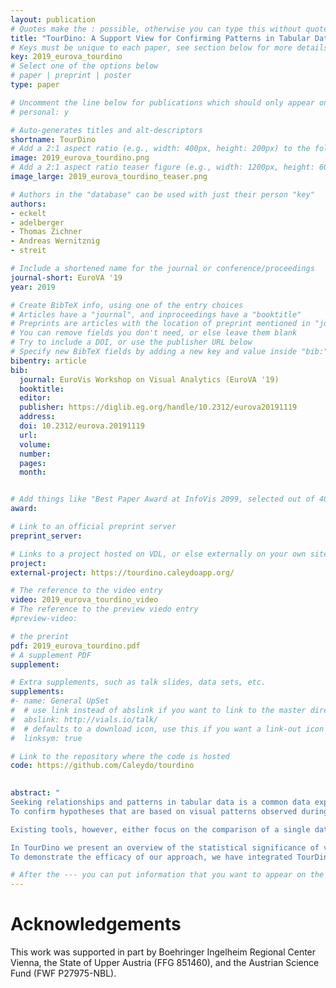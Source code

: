 ```yaml
---
layout: publication
# Quotes make the : possible, otherwise you can type this without quotes
title: "TourDino: A Support View for Confirming Patterns in Tabular Data"
# Keys must be unique to each paper, see section below for more details
key: 2019_eurova_tourdino
# Select one of the options below
# paper | preprint | poster
type: paper 

# Uncomment the line below for publications which should only appear on a personal webpage
# personal: y

# Auto-generates titles and alt-descriptors
shortname: TourDino
# Add a 2:1 aspect ratio (e.g., width: 400px, height: 200px) to the folder /assets/images/papers/
image: 2019_eurova_tourdino.png
# Add a 2:1 aspect ratio teaser figure (e.g., width: 1200px, height: 600px) to the folder /assets/images/papers/
image_large: 2019_eurova_tourdino_teaser.png

# Authors in the "database" can be used with just their person "key"
authors:
- eckelt
- adelberger
- Thomas Zichner
- Andreas Wernitznig
- streit

# Include a shortened name for the journal or conference/proceedings
journal-short: EuroVA '19
year: 2019

# Create BibTeX info, using one of the entry choices
# Articles have a "journal", and inproceedings have a "booktitle"
# Preprints are articles with the location of preprint mentioned in "journal"
# You can remove fields you don't need, or else leave them blank
# Try to include a DOI, or use the publisher URL below
# Specify new BibTeX fields by adding a new key and value inside "bib:"
bibentry: article
bib:
  journal: EuroVis Workshop on Visual Analytics (EuroVA '19)
  booktitle: 
  editor: 
  publisher: https://diglib.eg.org/handle/10.2312/eurova20191119
  address: 
  doi: 10.2312/eurova.20191119
  url:
  volume: 
  number: 
  pages: 
  month: 


# Add things like "Best Paper Award at InfoVis 2099, selected out of 4000 submissions"
award: 

# Link to an official preprint server
preprint_server: 

# Links to a project hosted on VDL, or else externally on your own site
project:
external-project: https://tourdino.caleydoapp.org/

# The reference to the video entry
video: 2019_eurova_tourdino_video
# The reference to the preview viedo entry
#preview-video:

# the prerint
pdf: 2019_eurova_tourdino.pdf
# A supplement PDF
supplement:

# Extra supplements, such as talk slides, data sets, etc.
supplements:
#- name: General UpSet
#  # use link instead of abslink if you want to link to the master directory
#  abslink: http://vials.io/talk/
#  # defaults to a download icon, use this if you want a link-out icon
#  linksym: true

# Link to the repository where the code is hosted
code: https://github.com/Caleydo/tourdino
 

abstract: "
Seeking relationships and patterns in tabular data is a common data exploration task.
To confirm hypotheses that are based on visual patterns observed during exploratory data analysis, users need to be able to quickly compare data subsets, and get further information on the significance of the result and the statistical test applied.

Existing tools, however, either focus on the comparison of a single data type, such as comparing numerical attributes only, or provide little or no statistical evaluation to assess a hypothesis. To fill this gap, we present TourDino, a support view that helps users who are not experts in statistics to verify generated hypotheses and confirm insights gained during the exploration of tabular data.

In TourDino we present an overview of the statistical significance of various row or column comparisons. On demand, we show further details, including the test score, a textual description, and a detail visualization explaining the results.
To demonstrate the efficacy of our approach, we have integrated TourDino in the Ordino drug discovery platform for the purpose of identifying new drug targets."

# After the --- you can put information that you want to appear on the website using markdown formatting or HTML. A good example are acknowledgements, extra references, an erratum, etc.
---
```



# Acknowledgements

This work was supported in part by Boehringer Ingelheim Regional Center Vienna, the State of Upper Austria (FFG 851460), and the Austrian Science Fund (FWF P27975-NBL).
